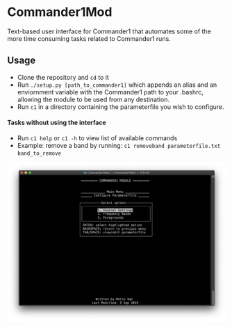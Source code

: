 # Commander1Mod
Text-based user interface for Commander1 that automates some of the more time consuming tasks related to Commander1 runs.

## Usage
* Clone the repository and `cd` to it
* Run `./setup.py [path_to_commander1]` which appends an alias and an enviornment variable with the Commander1 path to your .bashrc, allowing the module to be used from any destination.
* Run `c1` in a directory containing the parameterfile you wish to configure.

#### Tasks without using the interface
* Run `c1 help` or `c1 -h` to view list of available commands
* Example: remove a band by running: `c1 removeband parameterfile.txt band_to_remove`

![Commander1 Text-Based User Interface](https://github.com/MetinSa/Commander1Mod/blob/master/screenshots/screenshot.png "Commander1 Text-Based User Interface")
